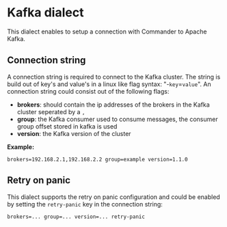 # Kafka dialect

This dialect enables to setup a connection with Commander to Apache Kafka.

## Connection string

A connection string is required to connect to the Kafka cluster.
The string is build out of key's and value's in a linux like flag syntax: "-`key`=`value`".
An connection string could consist out of the following flags:

- **brokers**: should contain the ip addresses of the brokers in the Kafka cluster seperated by a `,`
- **group**: the Kafka consumer used to consume messages, the consumer group offset stored in kafka is used
- **version**: the Kafka version of the cluster

**Example:**

```
brokers=192.168.2.1,192.168.2.2 group=example version=1.1.0
```

## Retry on panic

This dialect supports the retry on panic configuration and could be enabled by setting the `retry-panic` key in the connection string:

```
brokers=... group=... version=... retry-panic
```
